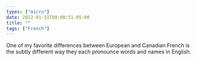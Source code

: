 ```yaml
---
types: ["micro"]
date: 2022-01-31T08:00:51-05:00
title: ""
tags: ["French"]
---
```

One of my favorite differences between European and Canadian French is the subtly different way they each pronounce words and names in English.
